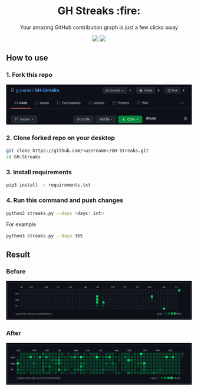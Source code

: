<h1 align="center">GH Streaks :fire:</h1>
<p align="center">Your amazing GitHub contribution graph is just a few clicks away</p>

<p align="center">
<img src="https://img.shields.io/badge/python-%2314354C.svg?style=for-the-badge&logo=python&logoColor=white">
<img src="https://img.shields.io/badge/code%20style-black-000000.svg?style=for-the-badge">

</p>

## How to use

### 1. Fork this repo

![](img/fork.png)

### 2. Clone forked repo on your desktop

```bash
git clone https://github.com/<username>/GH-Streaks.git
cd GH-Streaks
```

### 3. Install requirements

```bash
pip3 install -r requirements.txt
```

### 4. Run this command and push changes

```bash
python3 streaks.py --days <days: int>
```

For example

```bash
python3 streaks.py --days 365
```

## Result

### Before

![](img/before.png)

### After

![](img/after.png)
